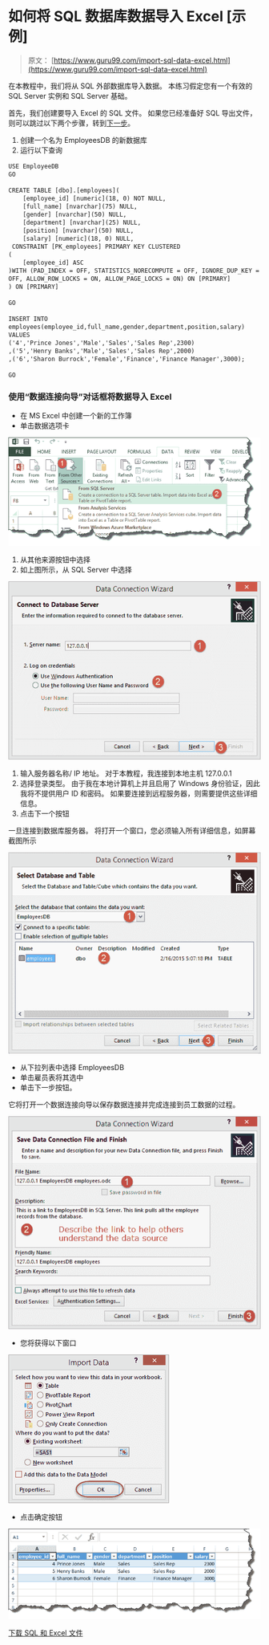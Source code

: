 # 如何将 SQL 数据库数据导入 Excel [示例]

> 原文： [https://www.guru99.com/import-sql-data-excel.html](https://www.guru99.com/import-sql-data-excel.html)

在本教程中，我们将从 SQL 外部数据库导入数据。 本练习假定您有一个有效的 SQL Server 实例和 SQL Server 基础。

首先，我们创建要导入 Excel 的 SQL 文件。 如果您已经准备好 SQL 导出文件，则可以跳过以下两个步骤，转到[下一步](#1)。

1.  创建一个名为 EmployeesDB 的新数据库
2.  运行以下查询

```
USE EmployeeDB
GO

CREATE TABLE [dbo].[employees](
	[employee_id] [numeric](18, 0) NOT NULL,
	[full_name] [nvarchar](75) NULL,
	[gender] [nvarchar](50) NULL,
	[department] [nvarchar](25) NULL,
	[position] [nvarchar](50) NULL,
	[salary] [numeric](18, 0) NULL,
 CONSTRAINT [PK_employees] PRIMARY KEY CLUSTERED 
(
	[employee_id] ASC
)WITH (PAD_INDEX = OFF, STATISTICS_NORECOMPUTE = OFF, IGNORE_DUP_KEY = OFF, ALLOW_ROW_LOCKS = ON, ALLOW_PAGE_LOCKS = ON) ON [PRIMARY]
) ON [PRIMARY]

GO

INSERT INTO employees(employee_id,full_name,gender,department,position,salary)
VALUES 
('4','Prince Jones','Male','Sales','Sales Rep',2300)
,('5','Henry Banks','Male','Sales','Sales Rep',2000)
,('6','Sharon Burrock','Female','Finance','Finance Manager',3000);

GO

```

### 使用“数据连接向导”对话框将数据导入 Excel

*   在 MS Excel 中创建一个新的工作簿
*   单击数据选项卡

![Connecting Microsoft Excel to External Data Sources](img/d540f3e6f1edd72ba483729b2994a4fd.png "Connecting Microsoft Excel to External Data Sources")

1.  从其他来源按钮中选择
2.  如上图所示，从 SQL Server 中选择

![Connecting Microsoft Excel to External Data Sources](img/11c30fb1a1ac45156ba927bfdaf01bee.png "Connecting Microsoft Excel to External Data Sources")

1.  输入服务器名称/ IP 地址。 对于本教程，我连接到本地主机 127.0.0.1
2.  选择登录类型。 由于我在本地计算机上并且启用了 Windows 身份验证，因此我将不提供用户 ID 和密码。 如果要连接到远程服务器，则需要提供这些详细信息。
3.  点击下一个按钮

一旦连接到数据库服务器。 将打开一个窗口，您必须输入所有详细信息，如屏幕截图所示

![Connecting Microsoft Excel to External Data Sources](img/11a960e65f7f5a10dc26199fa86bad75.png "Connecting Microsoft Excel to External Data Sources")

*   从下拉列表中选择 EmployeesDB
*   单击雇员表将其选中
*   单击下一步按钮。

它将打开一个数据连接向导以保存数据连接并完成连接到员工数据的过程。

![Connecting Microsoft Excel to External Data Sources](img/bf4802905ea32f1f55bf300b9954ac54.png "Connecting Microsoft Excel to External Data Sources")

*   您将获得以下窗口

![Connecting Microsoft Excel to External Data Sources](img/998ff45432fb4d3e45511bde10dc3402.png "Connecting Microsoft Excel to External Data Sources")

*   点击确定按钮

![Connecting Microsoft Excel to External Data Sources](img/5c316b6f34b299a280666dcbd7805254.png "Connecting Microsoft Excel to External Data Sources")

[下载 SQL 和 Excel 文件](https://drive.google.com/uc?export=download&id=1kJTZAfpH-WugRnUr3_XtzlbTUgAFEfU0)